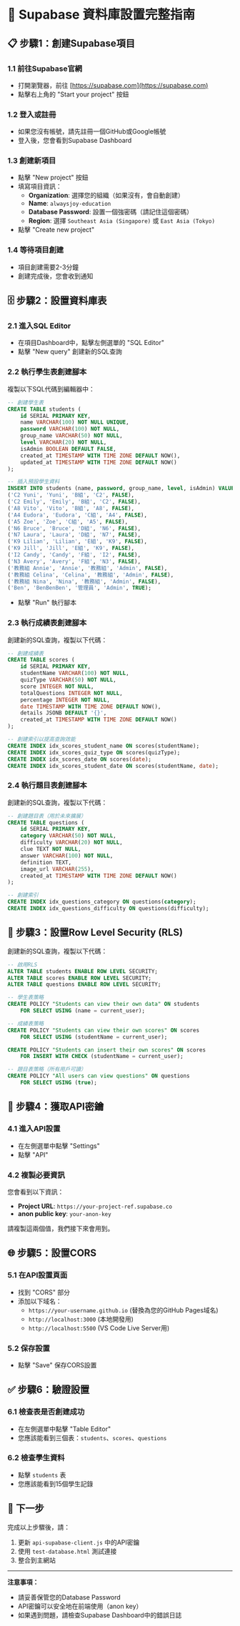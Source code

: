 # 🚀 Supabase 資料庫設置完整指南

## 📋 **步驟1：創建Supabase項目**

### 1.1 前往Supabase官網
- 打開瀏覽器，前往 [https://supabase.com](https://supabase.com)
- 點擊右上角的 "Start your project" 按鈕

### 1.2 登入或註冊
- 如果您沒有帳號，請先註冊一個GitHub或Google帳號
- 登入後，您會看到Supabase Dashboard

### 1.3 創建新項目
- 點擊 "New project" 按鈕
- 填寫項目資訊：
  - **Organization**: 選擇您的組織（如果沒有，會自動創建）
  - **Name**: `alwaysjoy-education`
  - **Database Password**: 設置一個強密碼（請記住這個密碼）
  - **Region**: 選擇 `Southeast Asia (Singapore)` 或 `East Asia (Tokyo)`
- 點擊 "Create new project"

### 1.4 等待項目創建
- 項目創建需要2-3分鐘
- 創建完成後，您會收到通知

## 🗄️ **步驟2：設置資料庫表**

### 2.1 進入SQL Editor
- 在項目Dashboard中，點擊左側選單的 "SQL Editor"
- 點擊 "New query" 創建新的SQL查詢

### 2.2 執行學生表創建腳本
複製以下SQL代碼到編輯器中：

```sql
-- 創建學生表
CREATE TABLE students (
    id SERIAL PRIMARY KEY,
    name VARCHAR(100) NOT NULL UNIQUE,
    password VARCHAR(100) NOT NULL,
    group_name VARCHAR(50) NOT NULL,
    level VARCHAR(20) NOT NULL,
    isAdmin BOOLEAN DEFAULT FALSE,
    created_at TIMESTAMP WITH TIME ZONE DEFAULT NOW(),
    updated_at TIMESTAMP WITH TIME ZONE DEFAULT NOW()
);

-- 插入預設學生資料
INSERT INTO students (name, password, group_name, level, isAdmin) VALUES
('C2 Yuni', 'Yuni', 'B組', 'C2', FALSE),
('C2 Emily', 'Emily', 'B組', 'C2', FALSE),
('A8 Vito', 'Vito', 'B組', 'A8', FALSE),
('A4 Eudora', 'Eudora', 'C組', 'A4', FALSE),
('A5 Zoe', 'Zoe', 'C組', 'A5', FALSE),
('N6 Bruce', 'Bruce', 'D組', 'N6', FALSE),
('N7 Laura', 'Laura', 'D組', 'N7', FALSE),
('K9 Lilian', 'Lilian', 'E組', 'K9', FALSE),
('K9 Jill', 'Jill', 'E組', 'K9', FALSE),
('I2 Candy', 'Candy', 'F組', 'I2', FALSE),
('N3 Avery', 'Avery', 'F組', 'N3', FALSE),
('教務組 Annie', 'Annie', '教務組', 'Admin', FALSE),
('教務組 Celina', 'Celina', '教務組', 'Admin', FALSE),
('教務組 Nina', 'Nina', '教務組', 'Admin', FALSE),
('Ben', 'BenBenBen', '管理員', 'Admin', TRUE);
```

- 點擊 "Run" 執行腳本

### 2.3 執行成績表創建腳本
創建新的SQL查詢，複製以下代碼：

```sql
-- 創建成績表
CREATE TABLE scores (
    id SERIAL PRIMARY KEY,
    studentName VARCHAR(100) NOT NULL,
    quizType VARCHAR(50) NOT NULL,
    score INTEGER NOT NULL,
    totalQuestions INTEGER NOT NULL,
    percentage INTEGER NOT NULL,
    date TIMESTAMP WITH TIME ZONE DEFAULT NOW(),
    details JSONB DEFAULT '{}',
    created_at TIMESTAMP WITH TIME ZONE DEFAULT NOW()
);

-- 創建索引以提高查詢效能
CREATE INDEX idx_scores_student_name ON scores(studentName);
CREATE INDEX idx_scores_quiz_type ON scores(quizType);
CREATE INDEX idx_scores_date ON scores(date);
CREATE INDEX idx_scores_student_date ON scores(studentName, date);
```

### 2.4 執行題目表創建腳本
創建新的SQL查詢，複製以下代碼：

```sql
-- 創建題目表（用於未來擴展）
CREATE TABLE questions (
    id SERIAL PRIMARY KEY,
    category VARCHAR(50) NOT NULL,
    difficulty VARCHAR(20) NOT NULL,
    clue TEXT NOT NULL,
    answer VARCHAR(100) NOT NULL,
    definition TEXT,
    image_url VARCHAR(255),
    created_at TIMESTAMP WITH TIME ZONE DEFAULT NOW()
);

-- 創建索引
CREATE INDEX idx_questions_category ON questions(category);
CREATE INDEX idx_questions_difficulty ON questions(difficulty);
```

## 🔧 **步驟3：設置Row Level Security (RLS)**

創建新的SQL查詢，複製以下代碼：

```sql
-- 啟用RLS
ALTER TABLE students ENABLE ROW LEVEL SECURITY;
ALTER TABLE scores ENABLE ROW LEVEL SECURITY;
ALTER TABLE questions ENABLE ROW LEVEL SECURITY;

-- 學生表策略
CREATE POLICY "Students can view their own data" ON students
    FOR SELECT USING (name = current_user);

-- 成績表策略
CREATE POLICY "Students can view their own scores" ON scores
    FOR SELECT USING (studentName = current_user);

CREATE POLICY "Students can insert their own scores" ON scores
    FOR INSERT WITH CHECK (studentName = current_user);

-- 題目表策略（所有用戶可讀）
CREATE POLICY "All users can view questions" ON questions
    FOR SELECT USING (true);
```

## 🔑 **步驟4：獲取API密鑰**

### 4.1 進入API設置
- 在左側選單中點擊 "Settings"
- 點擊 "API"

### 4.2 複製必要資訊
您會看到以下資訊：
- **Project URL**: `https://your-project-ref.supabase.co`
- **anon public key**: `your-anon-key`

請複製這兩個值，我們接下來會用到。

## 🌐 **步驟5：設置CORS**

### 5.1 在API設置頁面
- 找到 "CORS" 部分
- 添加以下域名：
  - `https://your-username.github.io` (替換為您的GitHub Pages域名)
  - `http://localhost:3000` (本地開發用)
  - `http://localhost:5500` (VS Code Live Server用)

### 5.2 保存設置
- 點擊 "Save" 保存CORS設置

## ✅ **步驟6：驗證設置**

### 6.1 檢查表是否創建成功
- 在左側選單中點擊 "Table Editor"
- 您應該能看到三個表：`students`、`scores`、`questions`

### 6.2 檢查學生資料
- 點擊 `students` 表
- 您應該能看到15個學生記錄

## 🎯 **下一步**

完成以上步驟後，請：
1. 更新 `api-supabase-client.js` 中的API密鑰
2. 使用 `test-database.html` 測試連接
3. 整合到主網站

---

**注意事項：**
- 請妥善保管您的Database Password
- API密鑰可以安全地在前端使用（anon key）
- 如果遇到問題，請檢查Supabase Dashboard中的錯誤日誌
